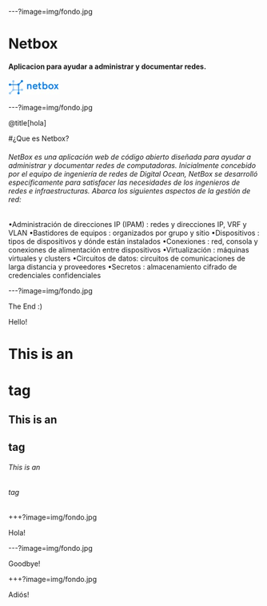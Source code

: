 ---?image=img/fondo.jpg

# Netbox


#### Aplicacion para ayudar a administrar y documentar redes.

![Logo](logo.jpg)

---?image=img/fondo.jpg

@title[hola]

#¿Que es Netbox?

###### NetBox es una aplicación web de código abierto diseñada para ayudar a administrar y documentar redes de computadoras. Inicialmente concebido por el equipo de ingeniería de redes de Digital Ocean, NetBox se desarrolló específicamente para satisfacer las necesidades de los ingenieros de redes e infraestructuras. Abarca los siguientes aspectos de la gestión de red:
•Administración de direcciones IP (IPAM) : redes y direcciones IP, VRF y VLAN
•Bastidores de equipos : organizados por grupo y sitio
•Dispositivos : tipos de dispositivos y dónde están instalados
•Conexiones : red, consola y conexiones de alimentación entre dispositivos
•Virtualización : máquinas virtuales y clusters
•Circuitos de datos: circuitos de comunicaciones de larga distancia y proveedores
•Secretos : almacenamiento cifrado de credenciales confidenciales


---?image=img/fondo.jpg

The End :)

Hello!

# This is an <h1> tag
## This is an <h2> tag
###### This is an <h6> tag

+++?image=img/fondo.jpg

Hola!

---?image=img/fondo.jpg

Goodbye!

+++?image=img/fondo.jpg

Adiós!
